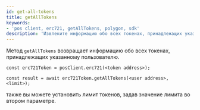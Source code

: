 ```yaml
---
id: get-all-tokens
title: getAllTokens
keywords:
- 'pos client, erc721, getAllTokens, polygon, sdk'
description: 'Извлеките информацию обо всех токенах, принадлежащих указанному пользователю.'
---
```


Метод `getAllTokens` возвращает информацию обо всех токенах, принадлежащих указанному пользователю.

```
const erc721Token = posClient.erc721(<token address>);

const result = await erc721Token.getAllTokens(<user address>, <limit>);

```

также вы можете установить лимит токенов, задав значение лимита во втором параметре.
